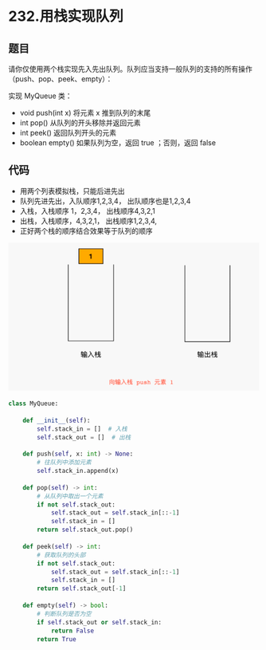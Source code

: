 # 232.用栈实现队列
## 题目
请你仅使用两个栈实现先入先出队列。队列应当支持一般队列的支持的所有操作（push、pop、peek、empty）：

实现 MyQueue 类：

* void push(int x) 将元素 x 推到队列的末尾
* int pop() 从队列的开头移除并返回元素
* int peek() 返回队列开头的元素
* boolean empty() 如果队列为空，返回 true ；否则，返回 false


## 代码
* 用两个列表模拟栈，只能后进先出
* 队列先进先出，入队顺序1,2,3,4， 出队顺序也是1,2,3,4
* 入栈，入栈顺序 1，2,3,4，  出栈顺序4,3,2,1
* 出栈，入栈顺序，4,3,2,1，  出栈顺序1,2,3,4,
* 正好两个栈的顺序结合效果等于队列的顺序

![](../pic/leetcode_stack/232_1.gif)

```python
class MyQueue:

    def __init__(self):
        self.stack_in = []  # 入栈
        self.stack_out = []  # 出栈

    def push(self, x: int) -> None:
        # 往队列中添加元素
        self.stack_in.append(x)

    def pop(self) -> int:
        # 从队列中取出一个元素
        if not self.stack_out:
            self.stack_out = self.stack_in[::-1]
            self.stack_in = []
        return self.stack_out.pop()

    def peek(self) -> int:
        # 获取队列的头部
        if not self.stack_out:
            self.stack_out = self.stack_in[::-1]
            self.stack_in = []
        return self.stack_out[-1]

    def empty(self) -> bool:
        # 判断队列是否为空
        if self.stack_out or self.stack_in:
            return False
        return True
```
